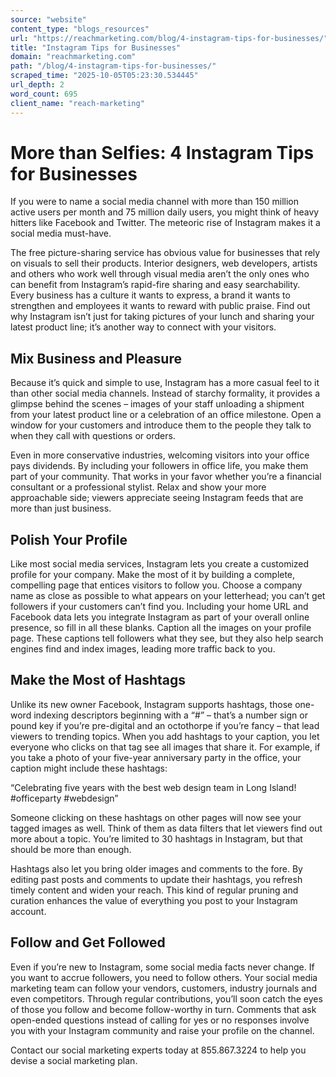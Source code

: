 ```yaml
---
source: "website"
content_type: "blogs_resources"
url: "https://reachmarketing.com/blog/4-instagram-tips-for-businesses/"
title: "Instagram Tips for Businesses"
domain: "reachmarketing.com"
path: "/blog/4-instagram-tips-for-businesses/"
scraped_time: "2025-10-05T05:23:30.534445"
url_depth: 2
word_count: 695
client_name: "reach-marketing"
---
```


# More than Selfies: 4 Instagram Tips for Businesses

If you were to name a social media channel with more than 150 million active users per month and 75 million daily users, you might think of heavy hitters like Facebook and Twitter. The meteoric rise of Instagram makes it a social media must-have.

The free picture-sharing service has obvious value for businesses that rely on visuals to sell their products. Interior designers, web developers, artists and others who work well through visual media aren’t the only ones who can benefit from Instagram’s rapid-fire sharing and easy searchability. Every business has a culture it wants to express, a brand it wants to strengthen and employees it wants to reward with public praise. Find out why Instagram isn’t just for taking pictures of your lunch and sharing your latest product line; it’s another way to connect with your visitors.

## Mix Business and Pleasure

Because it’s quick and simple to use, Instagram has a more casual feel to it than other social media channels. Instead of starchy formality, it provides a glimpse behind the scenes – images of your staff unloading a shipment from your latest product line or a celebration of an office milestone. Open a window for your customers and introduce them to the people they talk to when they call with questions or orders.

Even in more conservative industries, welcoming visitors into your office pays dividends. By including your followers in office life, you make them part of your community. That works in your favor whether you’re a financial consultant or a professional stylist. Relax and show your more approachable side; viewers appreciate seeing Instagram feeds that are more than just business.

## Polish Your Profile

Like most social media services, Instagram lets you create a customized profile for your company. Make the most of it by building a complete, compelling page that entices visitors to follow you. Choose a company name as close as possible to what appears on your letterhead; you can’t get followers if your customers can’t find you. Including your home URL and Facebook data lets you integrate Instagram as part of your overall online presence, so fill in all these blanks. Caption all the images on your profile page. These captions tell followers what they see, but they also help search engines find and index images, leading more traffic back to you.

## Make the Most of Hashtags

Unlike its new owner Facebook, Instagram supports hashtags, those one-word indexing descriptors beginning with a “#” – that’s a number sign or pound key if you’re pre-digital and an octothorpe if you’re fancy – that lead viewers to trending topics. When you add hashtags to your caption, you let everyone who clicks on that tag see all images that share it. For example, if you take a photo of your five-year anniversary party in the office, your caption might include these hashtags:

“Celebrating five years with the best web design team in Long Island! #officeparty #webdesign”

Someone clicking on these hashtags on other pages will now see your tagged images as well. Think of them as data filters that let viewers find out more about a topic. You’re limited to 30 hashtags in Instagram, but that should be more than enough.

Hashtags also let you bring older images and comments to the fore. By editing past posts and comments to update their hashtags, you refresh timely content and widen your reach. This kind of regular pruning and curation enhances the value of everything you post to your Instagram account.

## Follow and Get Followed

Even if you’re new to Instagram, some social media facts never change. If you want to accrue followers, you need to follow others. Your social media marketing team can follow your vendors, customers, industry journals and even competitors. Through regular contributions, you’ll soon catch the eyes of those you follow and become follow-worthy in turn. Comments that ask open-ended questions instead of calling for yes or no responses involve you with your Instagram community and raise your profile on the channel.

Contact our social marketing experts today at 855.867.3224 to help you devise a social marketing plan.
